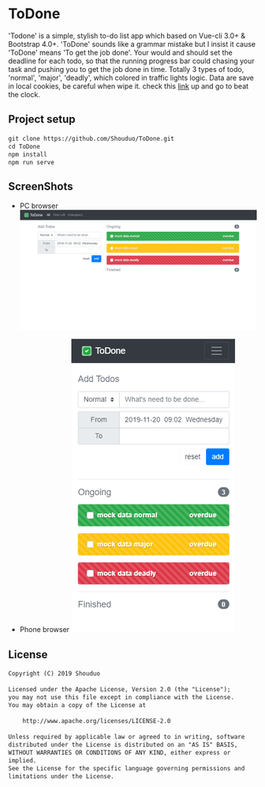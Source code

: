# ToDone
'Todone' is a simple, stylish to-do list app which based on Vue-cli 3.0+ & Bootstrap 4.0+. 'ToDone' sounds like a grammar mistake but I insist it cause 'ToDone' means 'To get the job done'. Your would and should set the deadline for each todo, so that the running progress bar could chasing your task and pushing you to get the job done in time. Totally 3 types of todo, 'normal', 'major', 'deadly', which colored in traffic lights logic. Data are save in local cookies, be careful when wipe it.
check this [link](https://shouduo.github.io/ToDone/#/) up and go to beat the clock.
## Project setup
```
git clone https://github.com/Shouduo/ToDone.git
cd ToDone
npm install
npm run serve
```

## ScreenShots
* PC browser
![img](/screenshots/screenshot_1.png "PC browser")

* Phone browser
![img](/screenshots/screenshot_2.png "Phone browser")

## License
```
Copyright (C) 2019 Shouduo

Licensed under the Apache License, Version 2.0 (the "License");
you may not use this file except in compliance with the License.
You may obtain a copy of the License at

    http://www.apache.org/licenses/LICENSE-2.0

Unless required by applicable law or agreed to in writing, software
distributed under the License is distributed on an "AS IS" BASIS,
WITHOUT WARRANTIES OR CONDITIONS OF ANY KIND, either express or implied.
See the License for the specific language governing permissions and
limitations under the License.
```
